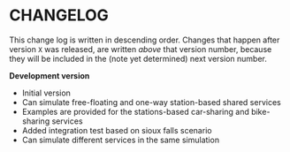 # CHANGELOG

This change log is written in descending order. Changes that happen after version
`X` was released, are written *above* that version number, because they will be
included in the (note yet determined) next version number.

**Development version**
- Initial version
- Can simulate free-floating and one-way station-based shared services
- Examples are provided for the stations-based car-sharing and bike-sharing services
- Added integration test based on sioux falls scenario
- Can simulate different services in the same simulation
